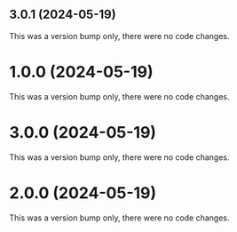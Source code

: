 ## 3.0.1 (2024-05-19)

This was a version bump only, there were no code changes.

# 1.0.0 (2024-05-19)

This was a version bump only, there were no code changes.

# 3.0.0 (2024-05-19)

This was a version bump only, there were no code changes.

# 2.0.0 (2024-05-19)

This was a version bump only, there were no code changes.
